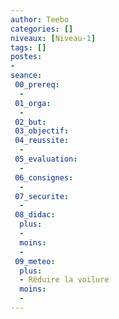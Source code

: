 ```yaml
---
author: Teebo
categories: []
niveaux: [Niveau-1]
tags: []
postes:
-
seance:
 00_prereq: 
  -
 01_orga:
  -
 02_but:
 03_objectif:
 04_reussite:
  -
 05_evaluation:
  -
 06_consignes:
  -
 07_securite:
  -
 08_didac:
  plus:
  -
  moins:
  -
 09_meteo:
  plus:
  - Réduire la voilure
  moins:
  -
---
```

